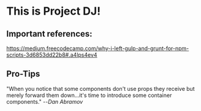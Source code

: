 # This is Project DJ! #

## Important references: ##
https://medium.freecodecamp.com/why-i-left-gulp-and-grunt-for-npm-scripts-3d6853dd22b8#.a4lps4ev4

## Pro-Tips ##
"When you notice that some components don't use props they receive but merely forward them down...it's time to introduce some container components."
--*Dan Abramov*